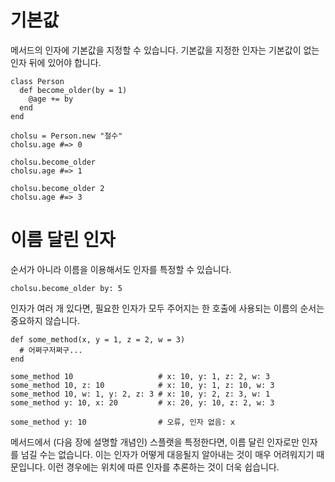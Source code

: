 # 기본값

메서드의 인자에 기본값을 지정할 수 있습니다. 기본값을 지정한 인자는 기본값이 없는 인자 뒤에 있어야 합니다.

```crystal
class Person
  def become_older(by = 1)
    @age += by
  end
end

cholsu = Person.new "철수"
cholsu.age #=> 0

cholsu.become_older
cholsu.age #=> 1

cholsu.become_older 2
cholsu.age #=> 3
```

# 이름 달린 인자

순서가 아니라 이름을 이용해서도 인자를 특정할 수 있습니다.

```crystal
cholsu.become_older by: 5
```

인자가 여러 개 있다면, 필요한 인자가 모두 주어지는 한 호출에 사용되는 이름의 순서는 중요하지 않습니다.

```crystal
def some_method(x, y = 1, z = 2, w = 3)
  # 어쩌구저쩌구...
end

some_method 10                   # x: 10, y: 1, z: 2, w: 3
some_method 10, z: 10            # x: 10, y: 1, z: 10, w: 3
some_method 10, w: 1, y: 2, z: 3 # x: 10, y: 2, z: 3, w: 1
some_method y: 10, x: 20         # x: 20, y: 10, z: 2, w: 3

some_method y: 10                # 오류, 인자 없음: x
```

메서드에서 (다음 장에 설명할 개념인) 스플랫을 특정한다면, 이름 달린 인자로만 인자를 넘길 수는 없습니다. 이는 인자가 어떻게 대응될지 알아내는 것이 매우 어려워지기 때문입니다. 이런 경우에는 위치에 따른 인자를 추론하는 것이 더욱 쉽습니다.
